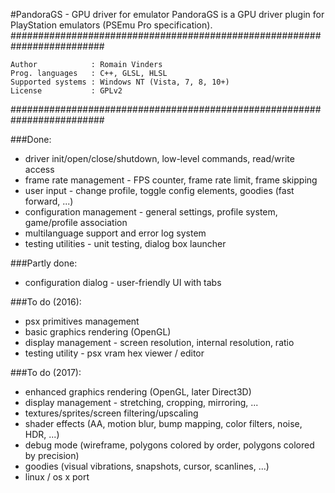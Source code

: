 #PandoraGS - GPU driver for emulator
PandoraGS is a GPU driver plugin for PlayStation emulators (PSEmu Pro specification).
#########################################################################

    Author            : Romain Vinders
    Prog. languages   : C++, GLSL, HLSL
    Supported systems : Windows NT (Vista, 7, 8, 10+)
    License           : GPLv2

#########################################################################

###Done:
* driver init/open/close/shutdown, low-level commands, read/write access
* frame rate management - FPS counter, frame rate limit, frame skipping
* user input - change profile, toggle config elements, goodies (fast forward, ...)
* configuration management - general settings, profile system, game/profile association
* multilanguage support and error log system
* testing utilities - unit testing, dialog box launcher

###Partly done:
* configuration dialog - user-friendly UI with tabs

###To do (2016):
* psx primitives management
* basic graphics rendering (OpenGL)
* display management - screen resolution, internal resolution, ratio
* testing utility - psx vram hex viewer / editor

###To do (2017):
* enhanced graphics rendering (OpenGL, later Direct3D)
* display management - stretching, cropping, mirroring, ...
* textures/sprites/screen filtering/upscaling
* shader effects (AA, motion blur, bump mapping, color filters, noise, HDR, ...)
* debug mode (wireframe, polygons colored by order, polygons colored by precision)
* goodies (visual vibrations, snapshots, cursor, scanlines, ...)
* linux / os x port
